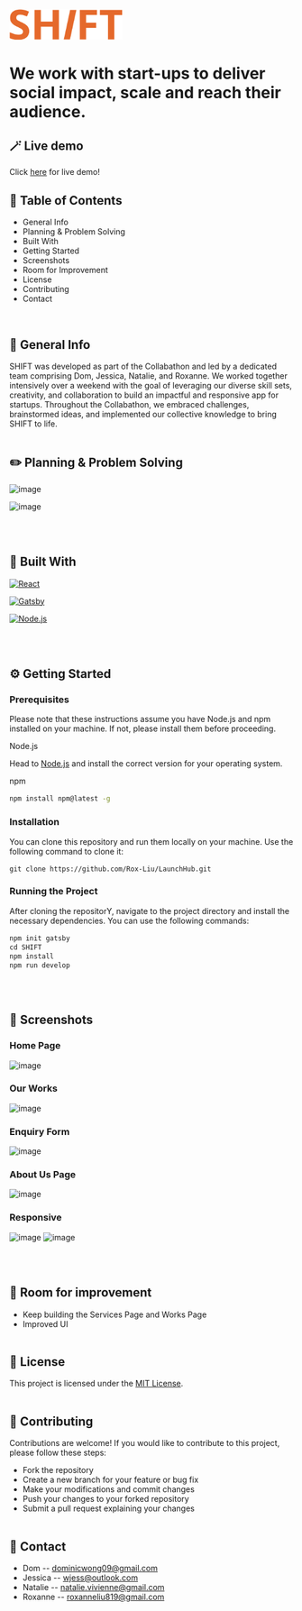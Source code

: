  <img src="image.png" alt="drawing" width="200"/>

# We work with start-ups to deliver social impact, scale and reach their audience.

## 🪄 Live demo
Click [here](https://sh1ft.netlify.app/) for live demo!
## 📖 Table of Contents
* General Info
* Planning & Problem Solving
* Built With
* Getting Started
* Screenshots
* Room for Improvement
* License
* Contributing
* Contact
<br />

## 📄 General Info
SHIFT was developed as part of the Collabathon and led by a dedicated team comprising Dom, Jessica, Natalie, and Roxanne. We worked together intensively over a weekend with the goal of leveraging our diverse skill sets, creativity, and collaboration to build an impactful and responsive app for startups. Throughout the Collabathon, we embraced challenges, brainstormed ideas, and implemented our collective knowledge to bring SHIFT to life.
<br><br>

## ✏️ Planning & Problem Solving
![image](https://raw.githubusercontent.com/Rox-Liu/LaunchHub/main/src/images/figma1.png)

![image](https://raw.githubusercontent.com/Rox-Liu/LaunchHub/main/src/images/figma2.png)

<br></br>
## 🦾 Built With
[![React](https://img.shields.io/badge/React-20232A?style=for-the-badge&logo=react&logoColor=61DAFB)](https://reactjs.org/)

[![Gatsby](https://img.shields.io/badge/gatsby-8a4baf?style=for-the-badge&logo=gatsby&logoColor=#8a4baf)](https://www.gatsbyjs.com)

[![Node.js](https://img.shields.io/badge/Node.js-35495E?style=for-the-badge&logo=nodedotjs&logoColor=4FC08D)](https://nodejs.org/en)

<br><br>

## ⚙️ Getting Started
### Prerequisites

Please note that these instructions assume you have Node.js and npm installed on your machine. If not, please install them before proceeding.

Node.js

Head to [Node.js](https://nodejs.org/en/download) and install the correct version for your operating system.

npm
```sh
npm install npm@latest -g
```
### Installation
You can clone this repository and run them locally on your machine. Use the following command to clone it:

```
git clone https://github.com/Rox-Liu/LaunchHub.git
```
### Running the Project
After cloning the repositorY, navigate to the project directory and install the necessary dependencies. You can use the following commands:

```
npm init gatsby
cd SHIFT
npm install
npm run develop
```
<br><br>
## 📸 Screenshots

### Home Page
![image](https://raw.githubusercontent.com/Rox-Liu/LaunchHub/main/src/images/Home.png)
### Our Works
![image](https://raw.githubusercontent.com/Rox-Liu/LaunchHub/main/src/images/Works.png)
### Enquiry Form
![image](https://raw.githubusercontent.com/Rox-Liu/LaunchHub/main/src/images/Enquiry.png)
### About Us Page
![image](https://raw.githubusercontent.com/Rox-Liu/LaunchHub/main/src/images/About.png)
### Responsive
![image](https://raw.githubusercontent.com/Rox-Liu/LaunchHub/main/src/images/responsive1.png)
![image](https://raw.githubusercontent.com/Rox-Liu/LaunchHub/main/src/images/responsive2.png)

<br><br>

## 🚀 Room for improvement
- Keep building the Services Page and Works Page
- Improved UI
<br><br>

## 🔐 License
This project is licensed under the [MIT License](LICENSE).
<br><br>

## 🌱 Contributing
Contributions are welcome! If you would like to contribute to this project, please follow these steps:

- Fork the repository
- Create a new branch for your feature or bug fix
- Make your modifications and commit changes
- Push your changes to your forked repository
- Submit a pull request explaining your changes
<br><br>

## 📧 Contact

- Dom -- dominicwong09@gmail.com
- Jessica -- wjess@outlook.com
- Natalie -- natalie.vivienne@gmail.com
- Roxanne -- roxanneliu819@gmail.com